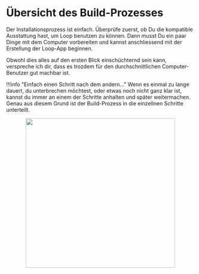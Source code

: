# Übersicht des Build-Prozesses

Der Installationsprozess ist einfach. Überprüfe zuerst, ob Du die kompatible Ausstattung hast, um Loop benutzen zu können. Dann musst Du ein paar Dinge mit dem Computer vorbereiten und kannst anschliessend mit der Erstellung der Loop-App beginnen.

Obwohl dies alles auf den ersten Blick einschüchternd sein kann, verspreche ich dir, dass es trozdem für den durchschnittlichen Computer-Benutzer gut machbar ist.

!!!info "Einfach einen Schritt nach dem andern..." Wenn es einmal zu lange dauert, du unterbrechen möchtest, oder etwas noch nicht ganz klar ist, kannst du immer an einem der Schritte anhalten und später weitermachen. Genau aus diesem Grund ist der Build-Prozess in die einzellnen Schritte unterteilt.

<p align="center">
<img src="https://media.giphy.com/media/xThta8UkUaoqJoJQC4/giphy.gif" width="400">
</p>


